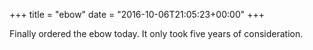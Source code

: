 +++
title = "ebow"
date = "2016-10-06T21:05:23+00:00"
+++

Finally ordered the ebow today. It only took five years of consideration.
			